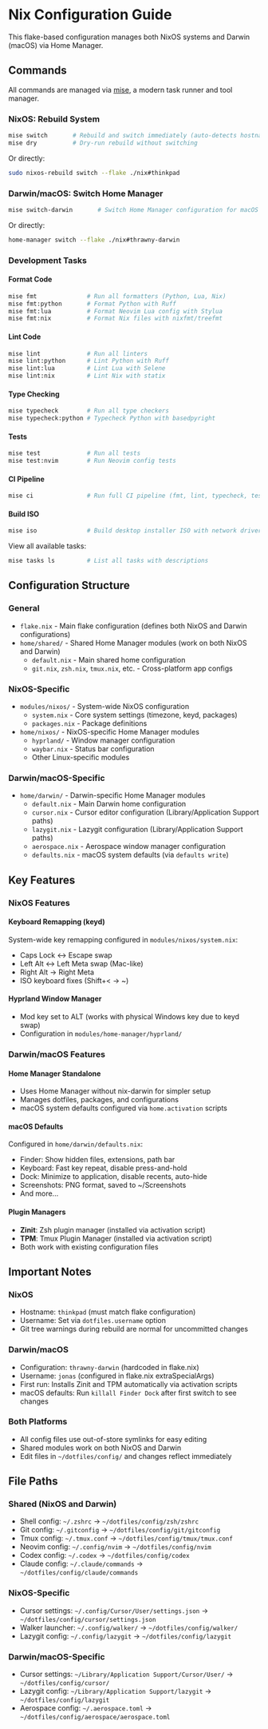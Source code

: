 # Nix Configuration Guide

This flake-based configuration manages both NixOS systems and Darwin (macOS) via Home Manager.

## Commands

All commands are managed via [mise](https://mise.jdx.dev/), a modern task runner and tool manager.

### NixOS: Rebuild System
```bash
mise switch       # Rebuild and switch immediately (auto-detects hostname)
mise dry          # Dry-run rebuild without switching
```

Or directly:
```bash
sudo nixos-rebuild switch --flake ./nix#thinkpad
```

### Darwin/macOS: Switch Home Manager
```bash
mise switch-darwin       # Switch Home Manager configuration for macOS
```

Or directly:
```bash
home-manager switch --flake ./nix#thrawny-darwin
```

### Development Tasks

#### Format Code
```bash
mise fmt              # Run all formatters (Python, Lua, Nix)
mise fmt:python       # Format Python with Ruff
mise fmt:lua          # Format Neovim Lua config with Stylua
mise fmt:nix          # Format Nix files with nixfmt/treefmt
```

#### Lint Code
```bash
mise lint             # Run all linters
mise lint:python      # Lint Python with Ruff
mise lint:lua         # Lint Lua with Selene
mise lint:nix         # Lint Nix with statix
```

#### Type Checking
```bash
mise typecheck        # Run all type checkers
mise typecheck:python # Typecheck Python with basedpyright
```

#### Tests
```bash
mise test             # Run all tests
mise test:nvim        # Run Neovim config tests
```

#### CI Pipeline
```bash
mise ci               # Run full CI pipeline (fmt, lint, typecheck, test)
```

#### Build ISO
```bash
mise iso              # Build desktop installer ISO with network drivers
```

View all available tasks:
```bash
mise tasks ls         # List all tasks with descriptions
```

## Configuration Structure

### General
- `flake.nix` - Main flake configuration (defines both NixOS and Darwin configurations)
- `home/shared/` - Shared Home Manager modules (work on both NixOS and Darwin)
  - `default.nix` - Main shared home configuration
  - `git.nix`, `zsh.nix`, `tmux.nix`, etc. - Cross-platform app configs

### NixOS-Specific
- `modules/nixos/` - System-wide NixOS configuration
  - `system.nix` - Core system settings (timezone, keyd, packages)
  - `packages.nix` - Package definitions
- `home/nixos/` - NixOS-specific Home Manager modules
  - `hyprland/` - Window manager configuration
  - `waybar.nix` - Status bar configuration
  - Other Linux-specific modules

### Darwin/macOS-Specific
- `home/darwin/` - Darwin-specific Home Manager modules
  - `default.nix` - Main Darwin home configuration
  - `cursor.nix` - Cursor editor configuration (Library/Application Support paths)
  - `lazygit.nix` - Lazygit configuration (Library/Application Support paths)
  - `aerospace.nix` - Aerospace window manager configuration
  - `defaults.nix` - macOS system defaults (via `defaults write`)

## Key Features

### NixOS Features

#### Keyboard Remapping (keyd)
System-wide key remapping configured in `modules/nixos/system.nix`:
- Caps Lock ↔ Escape swap
- Left Alt ↔ Left Meta swap (Mac-like)
- Right Alt → Right Meta
- ISO keyboard fixes (Shift+< → ~)

#### Hyprland Window Manager
- Mod key set to ALT (works with physical Windows key due to keyd swap)
- Configuration in `modules/home-manager/hyprland/`

### Darwin/macOS Features

#### Home Manager Standalone
- Uses Home Manager without nix-darwin for simpler setup
- Manages dotfiles, packages, and configurations
- macOS system defaults configured via `home.activation` scripts

#### macOS Defaults
Configured in `home/darwin/defaults.nix`:
- Finder: Show hidden files, extensions, path bar
- Keyboard: Fast key repeat, disable press-and-hold
- Dock: Minimize to application, disable recents, auto-hide
- Screenshots: PNG format, saved to ~/Screenshots
- And more...

#### Plugin Managers
- **Zinit**: Zsh plugin manager (installed via activation script)
- **TPM**: Tmux Plugin Manager (installed via activation script)
- Both work with existing configuration files

## Important Notes

### NixOS
- Hostname: `thinkpad` (must match flake configuration)
- Username: Set via `dotfiles.username` option
- Git tree warnings during rebuild are normal for uncommitted changes

### Darwin/macOS
- Configuration: `thrawny-darwin` (hardcoded in flake.nix)
- Username: `jonas` (configured in flake.nix extraSpecialArgs)
- First run: Installs Zinit and TPM automatically via activation scripts
- macOS defaults: Run `killall Finder Dock` after first switch to see changes

### Both Platforms
- All config files use out-of-store symlinks for easy editing
- Shared modules work on both NixOS and Darwin
- Edit files in `~/dotfiles/config/` and changes reflect immediately

## File Paths

### Shared (NixOS and Darwin)
- Shell config: `~/.zshrc` → `~/dotfiles/config/zsh/zshrc`
- Git config: `~/.gitconfig` → `~/dotfiles/config/git/gitconfig`
- Tmux config: `~/.tmux.conf` → `~/dotfiles/config/tmux/tmux.conf`
- Neovim config: `~/.config/nvim` → `~/dotfiles/config/nvim`
- Codex config: `~/.codex` → `~/dotfiles/config/codex`
- Claude config: `~/.claude/commands` → `~/dotfiles/config/claude/commands`

### NixOS-Specific
- Cursor settings: `~/.config/Cursor/User/settings.json` → `~/dotfiles/config/cursor/settings.json`
- Walker launcher: `~/.config/walker/` → `~/dotfiles/config/walker/`
- Lazygit config: `~/.config/lazygit` → `~/dotfiles/config/lazygit`

### Darwin/macOS-Specific
- Cursor settings: `~/Library/Application Support/Cursor/User/` → `~/dotfiles/config/cursor/`
- Lazygit config: `~/Library/Application Support/lazygit` → `~/dotfiles/config/lazygit`
- Aerospace config: `~/.aerospace.toml` → `~/dotfiles/config/aerospace/aerospace.toml`